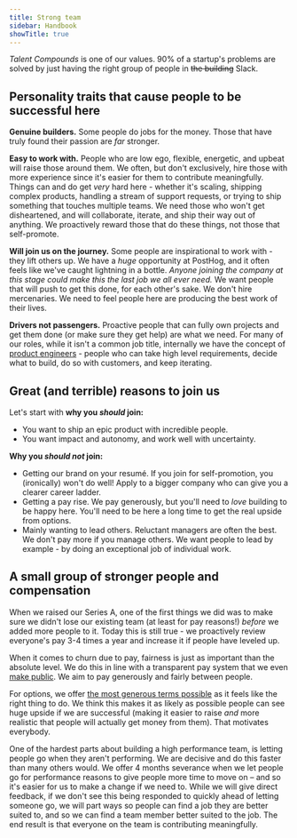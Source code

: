 ```yaml
---
title: Strong team
sidebar: Handbook
showTitle: true
---
```


_Talent Compounds_ is one of our values. 90% of a startup's problems are solved by just having the right group of people in ~~the building~~ Slack.

## Personality traits that cause people to be successful here

**Genuine builders.** Some people do jobs for the money. Those that have truly found their passion are _far_ stronger.

**Easy to work with.** People who are low ego, flexible, energetic, and upbeat will raise those around them. We often, but don't exclusively, hire those with more experience since it's easier for them to contribute meaningfully. Things can and do get _very_ hard here - whether it's scaling, shipping complex products, handling a stream of support requests, or trying to ship something that touches multiple teams. We need those who won't get disheartened, and will collaborate, iterate, and ship their way out of anything. We proactively reward those that do these things, not those that self-promote.

**Will join us on the journey.** Some people are inspirational to work with - they lift others up. We have a _huge_ opportunity at PostHog, and it often feels like we've caught lightning in a bottle. _Anyone joining the company at this stage could make this the last job we all ever need._ We want people that will push to get this done, for each other's sake. We don't hire mercenaries. We need to feel people here are producing the best work of their lives.

**Drivers not passengers.** Proactive people that can fully own projects and get them done (or make sure they get help) are what we need. For many of our roles, while it isn't a common job title, internally we have the concept of [product engineers](/blog/what-is-a-product-engineer) - people who can take high level requirements, decide what to build, do so with customers, and keep iterating.

## Great (and terrible) reasons to join us

Let's start with **why you _should_ join:**

* You want to ship an epic product with incredible people.
* You want impact and autonomy, and work well with uncertainty.

**Why you _should not_ join:**

* Getting our brand on your resumé. If you join for self-promotion, you (ironically) won't do well! Apply to a bigger company who can give you a clearer career ladder.
* Getting a pay rise. We pay generously, but you'll need to _love_ building to be happy here. You'll need to be here a long time to get the real upside from options.
* Mainly wanting to lead others. Reluctant managers are often the best. We don't pay more if you manage others. We want people to lead by example - by doing an exceptional job of individual work.

## A small group of stronger people and compensation

When we raised our Series A, one of the first things we did was to make sure we didn't lose our existing team (at least for pay reasons!) _before_ we added more people to it. Today this is still true - we proactively review everyone's pay 3-4 times a year and increase it if people have leveled up.

When it comes to churn due to pay, fairness is just as important than the absolute level. We do this in line with a transparent pay system that we even [make public](/handbook/people/compensation). We aim to pay generously and fairly between people.

For options, we offer [the most generous terms possible](/handbook/people/share-options) as it feels like the right thing to do. We think this makes it as likely as possible people can see huge upside if we are successful (making it easier to raise _and_ more realistic that people will actually get money from them). That motivates everybody.

One of the hardest parts about building a high performance team, is letting people go when they aren't performing. We are decisive and do this faster than many others would. We offer 4 months severance when we let people go for performance reasons to give people more time to move on – and so it's easier for us to make a change if we need to. While we will give direct feedback, if we don't see this being responded to quickly ahead of letting someone go, we will part ways so people can find a job they are better suited to, and so we can find a team member better suited to the job. The end result is that everyone on the team is contributing meaningfully.